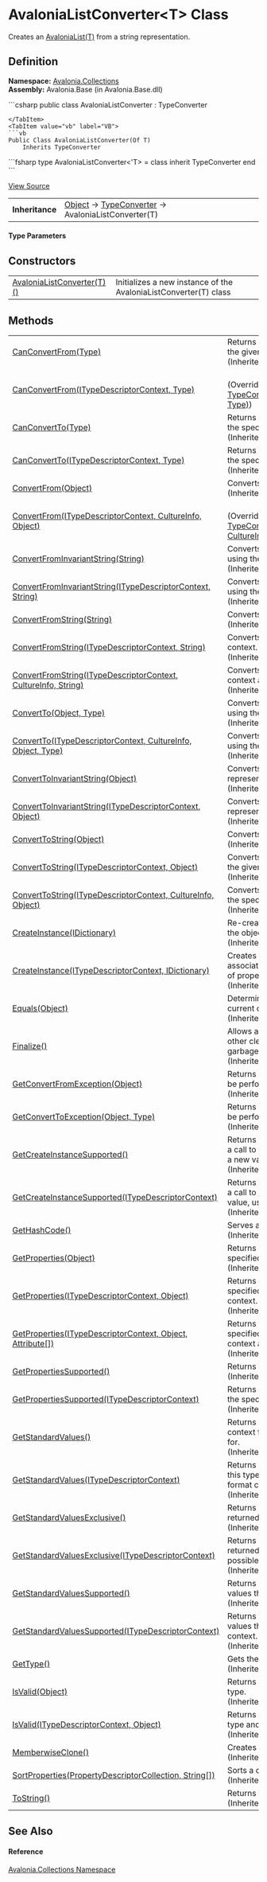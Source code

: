 # AvaloniaListConverter&lt;T&gt; Class


Creates an <a href="T_Avalonia_Collections_AvaloniaList_1">AvaloniaList(T)</a> from a string representation.



## Definition
**Namespace:** <a href="N_Avalonia_Collections">Avalonia.Collections</a>  
**Assembly:** Avalonia.Base (in Avalonia.Base.dll)

<Tabs groupId="api-code-preview">
<TabItem value="csharp" label="C#">
```csharp
public class AvaloniaListConverter<T> : TypeConverter

```
</TabItem>
<TabItem value="vb" label="VB">
```vb
Public Class AvaloniaListConverter(Of T)
	Inherits TypeConverter
```
</TabItem>
<TabItem value="fsharp" label="F#">
```fsharp
type AvaloniaListConverter<'T> = 
    class
        inherit TypeConverter
    end
```
</TabItem>
</Tabs>



<a href="https://github.com/AvaloniaUI/Avalonia/tree/master/src/Avalonia.Base/Collections/AvaloniaListConverter.cs" title="View the source code">View Source</a>

<table>
<tr><td><strong>Inheritance</strong></td><td><a href="https://learn.microsoft.com/dotnet/api/system.object" target="_blank" rel="noopener noreferrer">Object</a>  →  <a href="https://learn.microsoft.com/dotnet/api/system.componentmodel.typeconverter" target="_blank" rel="noopener noreferrer">TypeConverter</a>  →  AvaloniaListConverter(T)</td></tr>
</table>



#### Type Parameters
<dl><dt /><dd /></dl>

## Constructors
<table>
<tr>
<td><a href="M_Avalonia_Collections_AvaloniaListConverter_1__ctor">AvaloniaListConverter(T)()</a></td>
<td>Initializes a new instance of the AvaloniaListConverter(T) class</td>
</tr>
</table>

## Methods
<table>
<tr>
<td><a href="https://learn.microsoft.com/dotnet/api/system.componentmodel.typeconverter.canconvertfrom#system-componentmodel-typeconverter-canconvertfrom(system-type)" target="_blank" rel="noopener noreferrer">CanConvertFrom(Type)</a></td>
<td>Returns whether this converter can convert an object of the given type to the type of this converter.<br />(Inherited from <a href="https://learn.microsoft.com/dotnet/api/system.componentmodel.typeconverter" target="_blank" rel="noopener noreferrer">TypeConverter</a>)</td>
</tr>
<tr>
<td><a href="M_Avalonia_Collections_AvaloniaListConverter_1_CanConvertFrom">CanConvertFrom(ITypeDescriptorContext, Type)</a></td>
<td><br />(Overrides <a href="https://learn.microsoft.com/dotnet/api/system.componentmodel.typeconverter.canconvertfrom#system-componentmodel-typeconverter-canconvertfrom(system-componentmodel-itypedescriptorcontext-system-type)" target="_blank" rel="noopener noreferrer">TypeConverter.CanConvertFrom(ITypeDescriptorContext, Type)</a>)</td>
</tr>
<tr>
<td><a href="https://learn.microsoft.com/dotnet/api/system.componentmodel.typeconverter.canconvertto#system-componentmodel-typeconverter-canconvertto(system-type)" target="_blank" rel="noopener noreferrer">CanConvertTo(Type)</a></td>
<td>Returns whether this converter can convert the object to the specified type.<br />(Inherited from <a href="https://learn.microsoft.com/dotnet/api/system.componentmodel.typeconverter" target="_blank" rel="noopener noreferrer">TypeConverter</a>)</td>
</tr>
<tr>
<td><a href="https://learn.microsoft.com/dotnet/api/system.componentmodel.typeconverter.canconvertto#system-componentmodel-typeconverter-canconvertto(system-componentmodel-itypedescriptorcontext-system-type)" target="_blank" rel="noopener noreferrer">CanConvertTo(ITypeDescriptorContext, Type)</a></td>
<td>Returns whether this converter can convert the object to the specified type, using the specified context.<br />(Inherited from <a href="https://learn.microsoft.com/dotnet/api/system.componentmodel.typeconverter" target="_blank" rel="noopener noreferrer">TypeConverter</a>)</td>
</tr>
<tr>
<td><a href="https://learn.microsoft.com/dotnet/api/system.componentmodel.typeconverter.convertfrom#system-componentmodel-typeconverter-convertfrom(system-object)" target="_blank" rel="noopener noreferrer">ConvertFrom(Object)</a></td>
<td>Converts the given value to the type of this converter.<br />(Inherited from <a href="https://learn.microsoft.com/dotnet/api/system.componentmodel.typeconverter" target="_blank" rel="noopener noreferrer">TypeConverter</a>)</td>
</tr>
<tr>
<td><a href="M_Avalonia_Collections_AvaloniaListConverter_1_ConvertFrom">ConvertFrom(ITypeDescriptorContext, CultureInfo, Object)</a></td>
<td><br />(Overrides <a href="https://learn.microsoft.com/dotnet/api/system.componentmodel.typeconverter.convertfrom#system-componentmodel-typeconverter-convertfrom(system-componentmodel-itypedescriptorcontext-system-globalization-cultureinfo-system-object)" target="_blank" rel="noopener noreferrer">TypeConverter.ConvertFrom(ITypeDescriptorContext, CultureInfo, Object)</a>)</td>
</tr>
<tr>
<td><a href="https://learn.microsoft.com/dotnet/api/system.componentmodel.typeconverter.convertfrominvariantstring#system-componentmodel-typeconverter-convertfrominvariantstring(system-string)" target="_blank" rel="noopener noreferrer">ConvertFromInvariantString(String)</a></td>
<td>Converts the given string to the type of this converter, using the invariant culture.<br />(Inherited from <a href="https://learn.microsoft.com/dotnet/api/system.componentmodel.typeconverter" target="_blank" rel="noopener noreferrer">TypeConverter</a>)</td>
</tr>
<tr>
<td><a href="https://learn.microsoft.com/dotnet/api/system.componentmodel.typeconverter.convertfrominvariantstring#system-componentmodel-typeconverter-convertfrominvariantstring(system-componentmodel-itypedescriptorcontext-system-string)" target="_blank" rel="noopener noreferrer">ConvertFromInvariantString(ITypeDescriptorContext, String)</a></td>
<td>Converts the given string to the type of this converter, using the invariant culture and the specified context.<br />(Inherited from <a href="https://learn.microsoft.com/dotnet/api/system.componentmodel.typeconverter" target="_blank" rel="noopener noreferrer">TypeConverter</a>)</td>
</tr>
<tr>
<td><a href="https://learn.microsoft.com/dotnet/api/system.componentmodel.typeconverter.convertfromstring#system-componentmodel-typeconverter-convertfromstring(system-string)" target="_blank" rel="noopener noreferrer">ConvertFromString(String)</a></td>
<td>Converts the specified text to an object.<br />(Inherited from <a href="https://learn.microsoft.com/dotnet/api/system.componentmodel.typeconverter" target="_blank" rel="noopener noreferrer">TypeConverter</a>)</td>
</tr>
<tr>
<td><a href="https://learn.microsoft.com/dotnet/api/system.componentmodel.typeconverter.convertfromstring#system-componentmodel-typeconverter-convertfromstring(system-componentmodel-itypedescriptorcontext-system-string)" target="_blank" rel="noopener noreferrer">ConvertFromString(ITypeDescriptorContext, String)</a></td>
<td>Converts the given text to an object, using the specified context.<br />(Inherited from <a href="https://learn.microsoft.com/dotnet/api/system.componentmodel.typeconverter" target="_blank" rel="noopener noreferrer">TypeConverter</a>)</td>
</tr>
<tr>
<td><a href="https://learn.microsoft.com/dotnet/api/system.componentmodel.typeconverter.convertfromstring#system-componentmodel-typeconverter-convertfromstring(system-componentmodel-itypedescriptorcontext-system-globalization-cultureinfo-system-string)" target="_blank" rel="noopener noreferrer">ConvertFromString(ITypeDescriptorContext, CultureInfo, String)</a></td>
<td>Converts the given text to an object, using the specified context and culture information.<br />(Inherited from <a href="https://learn.microsoft.com/dotnet/api/system.componentmodel.typeconverter" target="_blank" rel="noopener noreferrer">TypeConverter</a>)</td>
</tr>
<tr>
<td><a href="https://learn.microsoft.com/dotnet/api/system.componentmodel.typeconverter.convertto#system-componentmodel-typeconverter-convertto(system-object-system-type)" target="_blank" rel="noopener noreferrer">ConvertTo(Object, Type)</a></td>
<td>Converts the given value object to the specified type, using the arguments.<br />(Inherited from <a href="https://learn.microsoft.com/dotnet/api/system.componentmodel.typeconverter" target="_blank" rel="noopener noreferrer">TypeConverter</a>)</td>
</tr>
<tr>
<td><a href="https://learn.microsoft.com/dotnet/api/system.componentmodel.typeconverter.convertto#system-componentmodel-typeconverter-convertto(system-componentmodel-itypedescriptorcontext-system-globalization-cultureinfo-system-object-system-type)" target="_blank" rel="noopener noreferrer">ConvertTo(ITypeDescriptorContext, CultureInfo, Object, Type)</a></td>
<td>Converts the given value object to the specified type, using the specified context and culture information.<br />(Inherited from <a href="https://learn.microsoft.com/dotnet/api/system.componentmodel.typeconverter" target="_blank" rel="noopener noreferrer">TypeConverter</a>)</td>
</tr>
<tr>
<td><a href="https://learn.microsoft.com/dotnet/api/system.componentmodel.typeconverter.converttoinvariantstring#system-componentmodel-typeconverter-converttoinvariantstring(system-object)" target="_blank" rel="noopener noreferrer">ConvertToInvariantString(Object)</a></td>
<td>Converts the specified value to a culture-invariant string representation.<br />(Inherited from <a href="https://learn.microsoft.com/dotnet/api/system.componentmodel.typeconverter" target="_blank" rel="noopener noreferrer">TypeConverter</a>)</td>
</tr>
<tr>
<td><a href="https://learn.microsoft.com/dotnet/api/system.componentmodel.typeconverter.converttoinvariantstring#system-componentmodel-typeconverter-converttoinvariantstring(system-componentmodel-itypedescriptorcontext-system-object)" target="_blank" rel="noopener noreferrer">ConvertToInvariantString(ITypeDescriptorContext, Object)</a></td>
<td>Converts the specified value to a culture-invariant string representation, using the specified context.<br />(Inherited from <a href="https://learn.microsoft.com/dotnet/api/system.componentmodel.typeconverter" target="_blank" rel="noopener noreferrer">TypeConverter</a>)</td>
</tr>
<tr>
<td><a href="https://learn.microsoft.com/dotnet/api/system.componentmodel.typeconverter.converttostring#system-componentmodel-typeconverter-converttostring(system-object)" target="_blank" rel="noopener noreferrer">ConvertToString(Object)</a></td>
<td>Converts the specified value to a string representation.<br />(Inherited from <a href="https://learn.microsoft.com/dotnet/api/system.componentmodel.typeconverter" target="_blank" rel="noopener noreferrer">TypeConverter</a>)</td>
</tr>
<tr>
<td><a href="https://learn.microsoft.com/dotnet/api/system.componentmodel.typeconverter.converttostring#system-componentmodel-typeconverter-converttostring(system-componentmodel-itypedescriptorcontext-system-object)" target="_blank" rel="noopener noreferrer">ConvertToString(ITypeDescriptorContext, Object)</a></td>
<td>Converts the given value to a string representation, using the given context.<br />(Inherited from <a href="https://learn.microsoft.com/dotnet/api/system.componentmodel.typeconverter" target="_blank" rel="noopener noreferrer">TypeConverter</a>)</td>
</tr>
<tr>
<td><a href="https://learn.microsoft.com/dotnet/api/system.componentmodel.typeconverter.converttostring#system-componentmodel-typeconverter-converttostring(system-componentmodel-itypedescriptorcontext-system-globalization-cultureinfo-system-object)" target="_blank" rel="noopener noreferrer">ConvertToString(ITypeDescriptorContext, CultureInfo, Object)</a></td>
<td>Converts the given value to a string representation, using the specified context and culture information.<br />(Inherited from <a href="https://learn.microsoft.com/dotnet/api/system.componentmodel.typeconverter" target="_blank" rel="noopener noreferrer">TypeConverter</a>)</td>
</tr>
<tr>
<td><a href="https://learn.microsoft.com/dotnet/api/system.componentmodel.typeconverter.createinstance#system-componentmodel-typeconverter-createinstance(system-collections-idictionary)" target="_blank" rel="noopener noreferrer">CreateInstance(IDictionary)</a></td>
<td>Re-creates an <a href="https://learn.microsoft.com/dotnet/api/system.object" target="_blank" rel="noopener noreferrer">Object</a> given a set of property values for the object.<br />(Inherited from <a href="https://learn.microsoft.com/dotnet/api/system.componentmodel.typeconverter" target="_blank" rel="noopener noreferrer">TypeConverter</a>)</td>
</tr>
<tr>
<td><a href="https://learn.microsoft.com/dotnet/api/system.componentmodel.typeconverter.createinstance#system-componentmodel-typeconverter-createinstance(system-componentmodel-itypedescriptorcontext-system-collections-idictionary)" target="_blank" rel="noopener noreferrer">CreateInstance(ITypeDescriptorContext, IDictionary)</a></td>
<td>Creates an instance of the type that this <a href="https://learn.microsoft.com/dotnet/api/system.componentmodel.typeconverter" target="_blank" rel="noopener noreferrer">TypeConverter</a> is associated with, using the specified context, given a set of property values for the object.<br />(Inherited from <a href="https://learn.microsoft.com/dotnet/api/system.componentmodel.typeconverter" target="_blank" rel="noopener noreferrer">TypeConverter</a>)</td>
</tr>
<tr>
<td><a href="https://learn.microsoft.com/dotnet/api/system.object.equals#system-object-equals(system-object)" target="_blank" rel="noopener noreferrer">Equals(Object)</a></td>
<td>Determines whether the specified object is equal to the current object.<br />(Inherited from <a href="https://learn.microsoft.com/dotnet/api/system.object" target="_blank" rel="noopener noreferrer">Object</a>)</td>
</tr>
<tr>
<td><a href="https://learn.microsoft.com/dotnet/api/system.object.finalize" target="_blank" rel="noopener noreferrer">Finalize()</a></td>
<td>Allows an object to try to free resources and perform other cleanup operations before it is reclaimed by garbage collection.<br />(Inherited from <a href="https://learn.microsoft.com/dotnet/api/system.object" target="_blank" rel="noopener noreferrer">Object</a>)</td>
</tr>
<tr>
<td><a href="https://learn.microsoft.com/dotnet/api/system.componentmodel.typeconverter.getconvertfromexception" target="_blank" rel="noopener noreferrer">GetConvertFromException(Object)</a></td>
<td>Returns an exception to throw when a conversion cannot be performed.<br />(Inherited from <a href="https://learn.microsoft.com/dotnet/api/system.componentmodel.typeconverter" target="_blank" rel="noopener noreferrer">TypeConverter</a>)</td>
</tr>
<tr>
<td><a href="https://learn.microsoft.com/dotnet/api/system.componentmodel.typeconverter.getconverttoexception" target="_blank" rel="noopener noreferrer">GetConvertToException(Object, Type)</a></td>
<td>Returns an exception to throw when a conversion cannot be performed.<br />(Inherited from <a href="https://learn.microsoft.com/dotnet/api/system.componentmodel.typeconverter" target="_blank" rel="noopener noreferrer">TypeConverter</a>)</td>
</tr>
<tr>
<td><a href="https://learn.microsoft.com/dotnet/api/system.componentmodel.typeconverter.getcreateinstancesupported#system-componentmodel-typeconverter-getcreateinstancesupported" target="_blank" rel="noopener noreferrer">GetCreateInstanceSupported()</a></td>
<td>Returns whether changing a value on this object requires a call to the <a href="https://learn.microsoft.com/dotnet/api/system.componentmodel.typeconverter.createinstance#system-componentmodel-typeconverter-createinstance(system-collections-idictionary)" target="_blank" rel="noopener noreferrer">CreateInstance(IDictionary)</a> method to create a new value.<br />(Inherited from <a href="https://learn.microsoft.com/dotnet/api/system.componentmodel.typeconverter" target="_blank" rel="noopener noreferrer">TypeConverter</a>)</td>
</tr>
<tr>
<td><a href="https://learn.microsoft.com/dotnet/api/system.componentmodel.typeconverter.getcreateinstancesupported#system-componentmodel-typeconverter-getcreateinstancesupported(system-componentmodel-itypedescriptorcontext)" target="_blank" rel="noopener noreferrer">GetCreateInstanceSupported(ITypeDescriptorContext)</a></td>
<td>Returns whether changing a value on this object requires a call to <a href="https://learn.microsoft.com/dotnet/api/system.componentmodel.typeconverter.createinstance#system-componentmodel-typeconverter-createinstance(system-collections-idictionary)" target="_blank" rel="noopener noreferrer">CreateInstance(IDictionary)</a> to create a new value, using the specified context.<br />(Inherited from <a href="https://learn.microsoft.com/dotnet/api/system.componentmodel.typeconverter" target="_blank" rel="noopener noreferrer">TypeConverter</a>)</td>
</tr>
<tr>
<td><a href="https://learn.microsoft.com/dotnet/api/system.object.gethashcode" target="_blank" rel="noopener noreferrer">GetHashCode()</a></td>
<td>Serves as the default hash function.<br />(Inherited from <a href="https://learn.microsoft.com/dotnet/api/system.object" target="_blank" rel="noopener noreferrer">Object</a>)</td>
</tr>
<tr>
<td><a href="https://learn.microsoft.com/dotnet/api/system.componentmodel.typeconverter.getproperties#system-componentmodel-typeconverter-getproperties(system-object)" target="_blank" rel="noopener noreferrer">GetProperties(Object)</a></td>
<td>Returns a collection of properties for the type of array specified by the value parameter.<br />(Inherited from <a href="https://learn.microsoft.com/dotnet/api/system.componentmodel.typeconverter" target="_blank" rel="noopener noreferrer">TypeConverter</a>)</td>
</tr>
<tr>
<td><a href="https://learn.microsoft.com/dotnet/api/system.componentmodel.typeconverter.getproperties#system-componentmodel-typeconverter-getproperties(system-componentmodel-itypedescriptorcontext-system-object)" target="_blank" rel="noopener noreferrer">GetProperties(ITypeDescriptorContext, Object)</a></td>
<td>Returns a collection of properties for the type of array specified by the value parameter, using the specified context.<br />(Inherited from <a href="https://learn.microsoft.com/dotnet/api/system.componentmodel.typeconverter" target="_blank" rel="noopener noreferrer">TypeConverter</a>)</td>
</tr>
<tr>
<td><a href="https://learn.microsoft.com/dotnet/api/system.componentmodel.typeconverter.getproperties#system-componentmodel-typeconverter-getproperties(system-componentmodel-itypedescriptorcontext-system-object-system-attribute())" target="_blank" rel="noopener noreferrer">GetProperties(ITypeDescriptorContext, Object, Attribute[])</a></td>
<td>Returns a collection of properties for the type of array specified by the value parameter, using the specified context and attributes.<br />(Inherited from <a href="https://learn.microsoft.com/dotnet/api/system.componentmodel.typeconverter" target="_blank" rel="noopener noreferrer">TypeConverter</a>)</td>
</tr>
<tr>
<td><a href="https://learn.microsoft.com/dotnet/api/system.componentmodel.typeconverter.getpropertiessupported#system-componentmodel-typeconverter-getpropertiessupported" target="_blank" rel="noopener noreferrer">GetPropertiesSupported()</a></td>
<td>Returns whether this object supports properties.<br />(Inherited from <a href="https://learn.microsoft.com/dotnet/api/system.componentmodel.typeconverter" target="_blank" rel="noopener noreferrer">TypeConverter</a>)</td>
</tr>
<tr>
<td><a href="https://learn.microsoft.com/dotnet/api/system.componentmodel.typeconverter.getpropertiessupported#system-componentmodel-typeconverter-getpropertiessupported(system-componentmodel-itypedescriptorcontext)" target="_blank" rel="noopener noreferrer">GetPropertiesSupported(ITypeDescriptorContext)</a></td>
<td>Returns whether this object supports properties, using the specified context.<br />(Inherited from <a href="https://learn.microsoft.com/dotnet/api/system.componentmodel.typeconverter" target="_blank" rel="noopener noreferrer">TypeConverter</a>)</td>
</tr>
<tr>
<td><a href="https://learn.microsoft.com/dotnet/api/system.componentmodel.typeconverter.getstandardvalues#system-componentmodel-typeconverter-getstandardvalues" target="_blank" rel="noopener noreferrer">GetStandardValues()</a></td>
<td>Returns a collection of standard values from the default context for the data type this type converter is designed for.<br />(Inherited from <a href="https://learn.microsoft.com/dotnet/api/system.componentmodel.typeconverter" target="_blank" rel="noopener noreferrer">TypeConverter</a>)</td>
</tr>
<tr>
<td><a href="https://learn.microsoft.com/dotnet/api/system.componentmodel.typeconverter.getstandardvalues#system-componentmodel-typeconverter-getstandardvalues(system-componentmodel-itypedescriptorcontext)" target="_blank" rel="noopener noreferrer">GetStandardValues(ITypeDescriptorContext)</a></td>
<td>Returns a collection of standard values for the data type this type converter is designed for when provided with a format context.<br />(Inherited from <a href="https://learn.microsoft.com/dotnet/api/system.componentmodel.typeconverter" target="_blank" rel="noopener noreferrer">TypeConverter</a>)</td>
</tr>
<tr>
<td><a href="https://learn.microsoft.com/dotnet/api/system.componentmodel.typeconverter.getstandardvaluesexclusive#system-componentmodel-typeconverter-getstandardvaluesexclusive" target="_blank" rel="noopener noreferrer">GetStandardValuesExclusive()</a></td>
<td>Returns whether the collection of standard values returned from <a href="https://learn.microsoft.com/dotnet/api/system.componentmodel.typeconverter.getstandardvalues#system-componentmodel-typeconverter-getstandardvalues" target="_blank" rel="noopener noreferrer">GetStandardValues()</a> is an exclusive list.<br />(Inherited from <a href="https://learn.microsoft.com/dotnet/api/system.componentmodel.typeconverter" target="_blank" rel="noopener noreferrer">TypeConverter</a>)</td>
</tr>
<tr>
<td><a href="https://learn.microsoft.com/dotnet/api/system.componentmodel.typeconverter.getstandardvaluesexclusive#system-componentmodel-typeconverter-getstandardvaluesexclusive(system-componentmodel-itypedescriptorcontext)" target="_blank" rel="noopener noreferrer">GetStandardValuesExclusive(ITypeDescriptorContext)</a></td>
<td>Returns whether the collection of standard values returned from <a href="https://learn.microsoft.com/dotnet/api/system.componentmodel.typeconverter.getstandardvalues#system-componentmodel-typeconverter-getstandardvalues" target="_blank" rel="noopener noreferrer">GetStandardValues()</a> is an exclusive list of possible values, using the specified context.<br />(Inherited from <a href="https://learn.microsoft.com/dotnet/api/system.componentmodel.typeconverter" target="_blank" rel="noopener noreferrer">TypeConverter</a>)</td>
</tr>
<tr>
<td><a href="https://learn.microsoft.com/dotnet/api/system.componentmodel.typeconverter.getstandardvaluessupported#system-componentmodel-typeconverter-getstandardvaluessupported" target="_blank" rel="noopener noreferrer">GetStandardValuesSupported()</a></td>
<td>Returns whether this object supports a standard set of values that can be picked from a list.<br />(Inherited from <a href="https://learn.microsoft.com/dotnet/api/system.componentmodel.typeconverter" target="_blank" rel="noopener noreferrer">TypeConverter</a>)</td>
</tr>
<tr>
<td><a href="https://learn.microsoft.com/dotnet/api/system.componentmodel.typeconverter.getstandardvaluessupported#system-componentmodel-typeconverter-getstandardvaluessupported(system-componentmodel-itypedescriptorcontext)" target="_blank" rel="noopener noreferrer">GetStandardValuesSupported(ITypeDescriptorContext)</a></td>
<td>Returns whether this object supports a standard set of values that can be picked from a list, using the specified context.<br />(Inherited from <a href="https://learn.microsoft.com/dotnet/api/system.componentmodel.typeconverter" target="_blank" rel="noopener noreferrer">TypeConverter</a>)</td>
</tr>
<tr>
<td><a href="https://learn.microsoft.com/dotnet/api/system.object.gettype" target="_blank" rel="noopener noreferrer">GetType()</a></td>
<td>Gets the <a href="https://learn.microsoft.com/dotnet/api/system.type" target="_blank" rel="noopener noreferrer">Type</a> of the current instance.<br />(Inherited from <a href="https://learn.microsoft.com/dotnet/api/system.object" target="_blank" rel="noopener noreferrer">Object</a>)</td>
</tr>
<tr>
<td><a href="https://learn.microsoft.com/dotnet/api/system.componentmodel.typeconverter.isvalid#system-componentmodel-typeconverter-isvalid(system-object)" target="_blank" rel="noopener noreferrer">IsValid(Object)</a></td>
<td>Returns whether the given value object is valid for this type.<br />(Inherited from <a href="https://learn.microsoft.com/dotnet/api/system.componentmodel.typeconverter" target="_blank" rel="noopener noreferrer">TypeConverter</a>)</td>
</tr>
<tr>
<td><a href="https://learn.microsoft.com/dotnet/api/system.componentmodel.typeconverter.isvalid#system-componentmodel-typeconverter-isvalid(system-componentmodel-itypedescriptorcontext-system-object)" target="_blank" rel="noopener noreferrer">IsValid(ITypeDescriptorContext, Object)</a></td>
<td>Returns whether the given value object is valid for this type and for the specified context.<br />(Inherited from <a href="https://learn.microsoft.com/dotnet/api/system.componentmodel.typeconverter" target="_blank" rel="noopener noreferrer">TypeConverter</a>)</td>
</tr>
<tr>
<td><a href="https://learn.microsoft.com/dotnet/api/system.object.memberwiseclone" target="_blank" rel="noopener noreferrer">MemberwiseClone()</a></td>
<td>Creates a shallow copy of the current <a href="https://learn.microsoft.com/dotnet/api/system.object" target="_blank" rel="noopener noreferrer">Object</a>.<br />(Inherited from <a href="https://learn.microsoft.com/dotnet/api/system.object" target="_blank" rel="noopener noreferrer">Object</a>)</td>
</tr>
<tr>
<td><a href="https://learn.microsoft.com/dotnet/api/system.componentmodel.typeconverter.sortproperties" target="_blank" rel="noopener noreferrer">SortProperties(PropertyDescriptorCollection, String[])</a></td>
<td>Sorts a collection of properties.<br />(Inherited from <a href="https://learn.microsoft.com/dotnet/api/system.componentmodel.typeconverter" target="_blank" rel="noopener noreferrer">TypeConverter</a>)</td>
</tr>
<tr>
<td><a href="https://learn.microsoft.com/dotnet/api/system.object.tostring" target="_blank" rel="noopener noreferrer">ToString()</a></td>
<td>Returns a string that represents the current object.<br />(Inherited from <a href="https://learn.microsoft.com/dotnet/api/system.object" target="_blank" rel="noopener noreferrer">Object</a>)</td>
</tr>
</table>

## See Also


#### Reference
<a href="N_Avalonia_Collections">Avalonia.Collections Namespace</a>  

